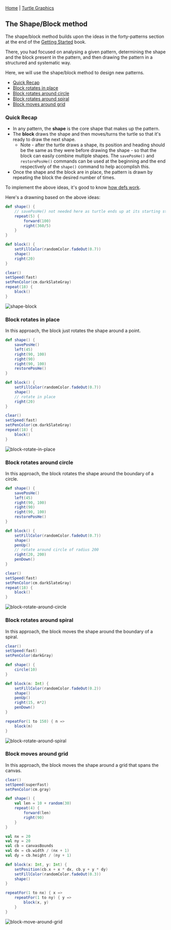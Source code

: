 <div class="nav">
  <a href="../index.html">Home</a> | <a href="../turtle-index.html">Turtle Graphics</a>
</div>

## The Shape/Block method
The shape/block method builds upon the ideas in the forty-patterns section at the end of the [Getting Started](http://wiki.kogics.net/kojo-codeactive-books#getting-started) book. 

There, you had focused on analysing a given pattern, determining the shape and the block present in the pattern, and then drawing the pattern in a structured and systematic way.

Here, we will use the shape/block method to design new patterns.
* [Quick Recap](#quick-recap)
* [Block rotates in place](#block-rotates-in-place)
* [Block rotates around circle](#block-rotates-around-circle)
* [Block rotates around spiral](#block-rotates-around-spiral)
* [Block moves around grid](#block-moves-around-grid)

### Quick Recap
* In any pattern, the **shape** is the core shape that makes up the pattern.
* The **block** draws the shape and then moves/turns the turtle so that it's ready to draw the next shape.
  * Note - after the turtle draws a shape, its position and heading should be the same as they were before drawing the shape - so that the block can easily combine multiple shapes. The `savePosHe()` and `restorePosHe()` commands can be used at the beginning and the end respectively of the `shape()` command to help accomplish this.
* Once the shape and the block are in place, the pattern is drawn by repeating the block the desired number of times.

To implement the above ideas, it's good to know [how defs work](../reference/turtle.html#def).

Here's a drawning based on the above ideas:
```scala
def shape() {
    // savePosHe() not needed here as turtle ends up at its starting state
    repeat(5) {
        forward(100)
        right(360/5)
    }
}

def block() {
    setFillColor(randomColor.fadeOut(0.7))
    shape()
    right(20)
}

clear()
setSpeed(fast)
setPenColor(cm.darkSlateGray)
repeat(18) {
    block()
}
```
![shape-block](shape-block.png)

### Block rotates in place
In this approach, the block just rotates the shape around a point.
```scala
def shape() {
    savePosHe()
    left(45)
    right(90, 100)
    right(90)
    right(90, 100)
    restorePosHe()
}

def block() {
    setFillColor(randomColor.fadeOut(0.7))
    shape()
    // rotate in place
    right(20)
}

clear()
setSpeed(fast)
setPenColor(cm.darkSlateGray)
repeat(18) {
    block()
}
```
![block-rotate-in-place](block-rotate-in-place.png)

### Block rotates around circle
In this approach, the block rotates the shape around the boundary of a circle.
```scala
def shape() {
    savePosHe()
    left(45)
    right(90, 100)
    right(90)
    right(90, 100)
    restorePosHe()
}

def block() {
    setFillColor(randomColor.fadeOut(0.7))
    shape()
    penUp()
    // rotate around circle of radius 200
    right(20, 200)
    penDown()
}

clear()
setSpeed(fast)
setPenColor(cm.darkSlateGray)
repeat(18) {
    block()
}
```
![block-rotate-around-circle](block-rotate-around-circle.png)

### Block rotates around spiral
In this approach, the block moves the shape around the boundary of a spiral.
```scala
clear()
setSpeed(fast)
setPenColor(darkGray)

def shape() {
    circle(10)
}

def block(n: Int) {
    setFillColor(randomColor.fadeOut(0.2))
    shape()
    penUp()
    right(15, n*2)
    penDown()
}

repeatFor(1 to 150) { n =>
    block(n)
}
```
![block-rotate-around-spiral](block-rotate-around-spiral.png)

### Block moves around grid
In this approach, the block moves the shape around a grid that spans the canvas.
```scala
clear()
setSpeed(superFast)
setPenColor(cm.gray)

def shape() {
    val len = 10 + random(30)
    repeat(4) {
        forward(len)
        right(90)
    }
}

val nx = 20
val ny = 20
val cb = canvasBounds
val dx = cb.width / (nx + 1)
val dy = cb.height / (ny + 1)

def block(x: Int, y: Int) {
    setPosition(cb.x + x * dx, cb.y + y * dy)
    setFillColor(randomColor.fadeOut(0.3))
    shape()
}

repeatFor(1 to nx) { x =>
    repeatFor(1 to ny) { y =>
        block(x, y)
    }
}
```
![block-move-around-grid](block-move-around-grid.png)
